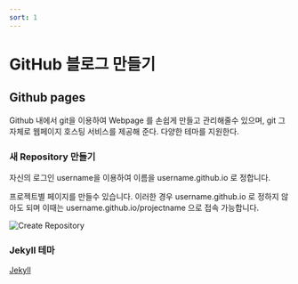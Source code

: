 ```yaml
---
sort: 1
---
```


# GitHub 블로그 만들기 

## Github pages
Github 내에서 git을 이용하여 Webpage 를 손쉽게 만들고 관리해줄수 있으며, git 그 자체로 웹페이지 호스팅 서비스를 제공해 준다. 다양한 테마를 지원한다. 

### 새 Repository 만들기
자신의 로그인 username을 이용하여 이름을 username.github.io 로 정합니다. 

프로젝트별 페이지를 만들수 있습니다. 
이러한 경우 username.github.io 로 정하지 않아도 되며 이때는 username.github.io/projectname 으로 접속 가능합니다. 

![Create Repository](https://files.slack.com/files-pri/T25783BPY-F8YCAF664/screenshot_2018-01-26_16.02.44.png?pub_secret=615fd6f28e)


### Jekyll 테마 ###

[Jekyll](jekyll)

